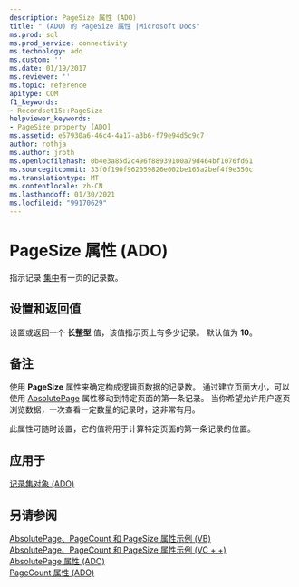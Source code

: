 ```yaml
---
description: PageSize 属性 (ADO)
title: " (ADO) 的 PageSize 属性 |Microsoft Docs"
ms.prod: sql
ms.prod_service: connectivity
ms.technology: ado
ms.custom: ''
ms.date: 01/19/2017
ms.reviewer: ''
ms.topic: reference
apitype: COM
f1_keywords:
- Recordset15::PageSize
helpviewer_keywords:
- PageSize property [ADO]
ms.assetid: e57930a6-46c4-4a17-a3b6-f79e94d5c9c7
author: rothja
ms.author: jroth
ms.openlocfilehash: 0b4e3a85d2c496f88939100a79d464bf1076fd61
ms.sourcegitcommit: 33f0f190f962059826e002be165a2bef4f9e350c
ms.translationtype: MT
ms.contentlocale: zh-CN
ms.lasthandoff: 01/30/2021
ms.locfileid: "99170629"
---
```

# <a name="pagesize-property-ado"></a>PageSize 属性 (ADO)
指示记录 [集中](./recordset-object-ado.md)有一页的记录数。  
  
## <a name="settings-and-return-values"></a>设置和返回值  
 设置或返回一个 **长整型** 值，该值指示页上有多少记录。 默认值为 **10**。  
  
## <a name="remarks"></a>备注  
 使用 **PageSize** 属性来确定构成逻辑页数据的记录数。 通过建立页面大小，可以使用 [AbsolutePage](./absolutepage-property-ado.md) 属性移动到特定页面的第一条记录。 当你希望允许用户逐页浏览数据，一次查看一定数量的记录时，这非常有用。  
  
 此属性可随时设置，它的值将用于计算特定页面的第一条记录的位置。  
  
## <a name="applies-to"></a>应用于  
 [记录集对象 (ADO)](./recordset-object-ado.md)  
  
## <a name="see-also"></a>另请参阅  
 [AbsolutePage、PageCount 和 PageSize 属性示例 (VB) ](./absolutepage-pagecount-and-pagesize-properties-example-vb.md)   
 [AbsolutePage、PageCount 和 PageSize 属性示例 (VC + +) ](./absolutepage-pagecount-and-pagesize-properties-example-vc.md)   
 [AbsolutePage 属性 (ADO) ](./absolutepage-property-ado.md)   
 [PageCount 属性 (ADO)](./pagecount-property-ado.md)